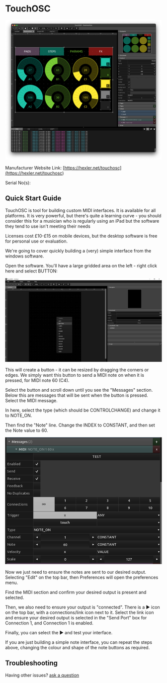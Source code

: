 # TouchOSC

![interface](<touchosc-screens-07.png>)

Manufacturer Website Link: [https://hexler.net/touchosc](<https://hexler.net/touchosc>)

Serial No(s): 

## Quick Start Guide

TouchOSC is tool for building custom MIDI interfaces. It is available for all platforms. It is very powerful, but there's quite a learning curve - you should consider this for a musician who is regularly using an iPad but the software they tend to use isn't meeting their needs

Licenses cost £10-£15 on mobile devices, but the desktop software is free for personal use or evaluation.

We're going to cover quickly building a (very) simple interface from the windows software.

Open the software. You'll have a large gridded area on the left - right click here and select BUTTON:

![The TouchOSC interface](<tut1.jpg>)

This will create a button - it can be resized by dragging the corners or edges. We simply want this button to send a MIDI note on when it is pressed, for MIDI note 60 (C4). 

Select the button and scroll down until you see the "Messages" section. Below this are messages that will be sent when the button is pressed. Select the MIDI message.

In here, select the type (which should be CONTROLCHANGE) and change it to NOTE_ON.

Then find the "Note" line. Change the INDEX to CONSTANT, and then set the Note value to 60.

![Desired button options](<tut2.jpg>)

Now we just need to ensure the notes are sent to our desired output. Selecting "Edit" on the top bar, then Preferences will open the preferences menu.

Find the MIDI section and confirm your desired output is present and selected.

Then, we also need to ensure your output is "connected". There is a ► icon on the top bar, with a connections/link icon next to it. Select the link icon and ensure your desired output is selected in the "Send Port" box for Connection 1, and Connection 1 is enabled.

Finally, you can select the ► and test your interface.

If you are just building a simple note interface, you can repeat the steps above, changing the colour and shape of the note buttons as required.

## Troubleshooting



Having other issues? [ask a question](<mailto:ChrisBall@omnimusic.org.uk>)
